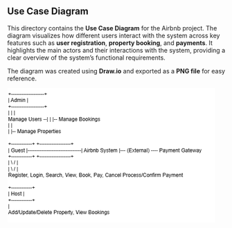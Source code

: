 ## Use Case Diagram

This directory contains the **Use Case Diagram** for the Airbnb project. The diagram visualizes how different users interact with the system across key features such as **user registration**, **property booking**, and **payments**. It highlights the main actors and their interactions with the system, providing a clear overview of the system’s functional requirements.

The diagram was created using **Draw.io** and exported as a **PNG file** for easy reference.

![alt text](use-case-diagram.drawio.png)
